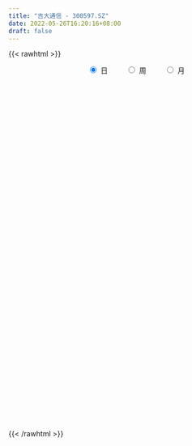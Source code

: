 ```yaml
---
title: "吉大通信 - 300597.SZ"
date: 2022-05-26T16:20:16+08:00
draft: false
---
```

{{< rawhtml >}}
    <div style="text-align: center">
        <label style="padding: 1rem;"><input style="margin-right: .5rem" type="radio" name="period" value="D" checked onclick="period_change(this)">日</label>
        <label style="padding: 1rem;"><input style="margin-right: .5rem" type="radio" name="period" value="W" onclick="period_change(this)">周</label>
        <label style="padding: 1rem;"><input style="margin-right: .5rem" type="radio" name="period" value="M" onclick="period_change(this)">月</label>
    </div>
    <div id="chart" style="height: 700px;"></div> 
    <script type="text/javascript">
        const D_v = [34257.6,30841.6,20028.83,15861.0,25565.43,39159.35,27321.6,24273.86,34371.0,57077.86,31459.0,42220.0,32916.0,61975.59,44017.0,45472.4,73276.46,110922.0,102425.2,82644.85,56876.85,92339.28,62906.2,87446.63,121376.85,81699.4,69462.86,65342.6,50015.03,36867.03,39075.53,39124.78,34619.0,21263.0,44652.2,34271.02,30708.0,27635.14,30700.0,176122.0,97125.0,83597.0,119283.34,82319.59,98764.0,56170.35,50803.0,63004.94,48598.35,48633.0,70332.35,158731.22,204175.29,135254.97,195439.96,135231.32,95532.1,120745.1,75702.0,61114.0,92713.1,72976.0,80806.1,107205.0,58805.0,90019.1,34371.0,114953.1,74973.1,56031.0,52451.0,44485.0,45266.0,41096.93,50765.0,53728.1,35956.43,39099.0,35465.0,29069.14,26265.0,44956.2,33257.0,30989.0,26089.0,25274.78,17064.01,19877.01,28879.0,15247.14,17205.0,22278.0,24953.0,15300.0,17872.91,11902.91,20214.0,18346.0,14787.91,338476.35,244852.42,133372.0,75905.0,72666.2,70484.2,45739.0,39985.31,34213.0,50051.0,55538.0,30669.0,25498.92,24036.0,29314.0,19828.0,26382.43,29011.43,24584.02,41542.43,31555.0,39786.43,46761.32,51161.92,58937.24,43063.0,43419.31,39719.0,28168.0,31812.0,40957.0,33329.77,42454.0,28244.37,57667.0,55103.0,52157.0,34143.0,42291.0,40405.0,29068.0,30660.46,27078.0,26947.0,37888.0,35301.46,58556.46,46018.0,32588.0,33464.0,44208.0,31077.0,38361.0,42054.0,69932.0,39375.0,44032.0,36306.0,57902.0,50396.0,42578.0,42526.0,32373.0,44752.0,47761.0,60724.0,46309.0,73057.99,62936.98,127504.0,105925.0,87249.0,60931.0,62474.0,33932.0,53019.0,55052.9,29668.0,31985.0,160854.59,78264.27,59085.0,40726.0,40856.0,48095.0,67698.0,72457.0,132331.68,104450.79,76364.0,100333.0,79704.0,60906.0,140102.0,99626.0,89982.0,59359.0,41368.0,45375.0,66559.77,58311.0,51754.0,47617.9,63984.0,63086.0,66012.77,41438.0,42820.86,38625.0,434729.22,647537.2,400509.22,368109.86,438654.22,285393.0,254868.98,323381.0,211021.0,188047.86,163093.0,91422.0,78033.0,127589.0,96567.32,131249.0,66847.0,47502.32,57251.0,77549.86,63077.0,74473.0,71392.0,75472.0,69367.0,67128.0,52202.0,72902.0,43409.36,45176.0,68795.0,43862.0,32583.0,29590.0,33085.0,51457.0,38485.95,41105.0,39440.0,47651.0,36972.0,98011.0]
const D_histogram = [0.0,0.0089217094,0.0095647842,0.00496346,0.010049332,0.0247337329,0.0306001747,0.0318323896,0.0376681698,0.0408985696,0.0403252602,0.0468595083,0.0363841406,0.0392751661,0.0362885605,0.0443443591,0.0607124845,0.0838341381,0.1021530296,0.0799562581,0.0669974631,0.0668584933,0.0580170501,0.0612830848,0.0826759675,0.087317103,0.064423666,0.0221344864,-0.0224870296,-0.0457583703,-0.0766598023,-0.0754492854,-0.0916555357,-0.0909163996,-0.0647096908,-0.0531228386,-0.0518239303,-0.0543705729,-0.0616228182,-0.0164206277,0.0114635915,0.0161563743,0.034110159,0.0140462306,0.0088257277,-0.0123647173,-0.0194514339,-0.0121769624,-0.023696358,-0.0520811006,-0.0626266186,-0.028110119,0.0233323875,0.041790602,0.0889279962,0.0824441628,0.0731360477,0.0713134555,0.0524176437,0.0390079873,0.0398618222,0.0227167058,0.0149206706,-0.0051479904,-0.0235488335,-0.0711567007,-0.0942079731,-0.0819374202,-0.0735113877,-0.0556438293,-0.0581953943,-0.0605153411,-0.076470458,-0.0693286715,-0.0606900964,-0.0833367185,-0.0846482299,-0.0882800411,-0.0865928114,-0.0744428517,-0.0625840725,-0.0386232819,-0.0305814013,-0.0328690526,-0.0395216867,-0.0427277978,-0.0377646504,-0.0393424526,-0.0467621447,-0.0503279444,-0.0371366803,-0.0427672277,-0.0617168142,-0.0661824769,-0.0847974916,-0.0772885839,-0.0478795909,-0.0195782989,-0.0029829196,0.0877370483,0.1012603564,0.0909856522,0.0878240629,0.0724938106,0.0463458254,0.017873467,-0.0035839897,-0.0163207547,-0.0177812653,-0.0394985443,-0.0567294763,-0.0541614652,-0.043662271,-0.0420445443,-0.0293899326,-0.0116903586,0.0050792207,0.0190988784,0.036998241,0.0505630972,0.0618611863,0.0754724874,0.0953917109,0.0969431732,0.1071014478,0.0982651505,0.0911643801,0.0782959133,0.0674139135,0.0626610315,0.0580270388,0.0420910503,0.0223633532,0.0235784567,0.0384408409,0.0297196957,0.0257515899,0.0044902664,-0.0201240252,-0.035931054,-0.0421164533,-0.0495090804,-0.0488617034,-0.0360776354,-0.0226562246,0.0007235519,0.0112488378,0.0112252567,0.0198817411,0.0251833242,0.0178359785,-0.0060294356,-0.003883533,0.0125475886,0.0178971645,0.027466997,0.0289069089,0.0429787228,0.0392434544,0.0295588299,0.0044602217,-0.0053814925,-0.0089613566,-0.003302914,0.0053041168,-0.0012966111,0.0173812474,0.0196138392,0.0477531847,0.0299196508,0.024981182,0.0040763233,-0.046171035,-0.0750561761,-0.1246045099,-0.1178523578,-0.10844451,-0.0784728325,-0.0057337989,0.0261932892,0.0320832233,0.0321206922,0.0194803028,0.0231244435,0.0271590255,0.0439284609,0.0715297121,0.0953757289,0.0975316634,0.0780992428,0.0791615204,0.0577336511,0.0634062193,0.0492468674,0.0156291455,-0.0246289713,-0.0515663884,-0.0801121941,-0.1086252732,-0.1162302591,-0.1132577621,-0.1195076056,-0.1379577674,-0.1091663931,-0.0788288371,-0.0534000787,-0.0348120742,-0.0290649114,0.0953959805,0.1471236053,0.1355383926,0.134984271,0.171059917,0.1544230532,0.1301560689,0.1244183186,0.1028699457,0.0378453821,-0.0306851251,-0.0900925504,-0.1136588111,-0.1687874581,-0.2040480935,-0.2456021855,-0.2551775977,-0.2506457757,-0.240128989,-0.2418193631,-0.233928589,-0.2677762617,-0.2781750456,-0.2407885499,-0.2157055276,-0.1621430959,-0.1148666022,-0.0660884007,-0.0238807759,0.0171557873,0.0405899833,0.0689011537,0.086502603,0.0994624358,0.1035015093,0.1123505909,0.1171127726,0.1194349763,0.1268538418,0.1029657996,0.0968488333,0.1064375929]
const D_fast = [0.0,0.0111521368,0.0141864076,0.0108259485,0.0184241534,0.0392919875,0.052808473,0.0619987853,0.077251608,0.0907066501,0.1002146558,0.118463781,0.1170844485,0.1297942655,0.1358798,0.1550216883,0.1865679349,0.230648123,0.2745052719,0.272297565,0.2760881357,0.2926637893,0.2983266086,0.3169134145,0.3589752891,0.3854457003,0.3786581798,0.3419026217,0.2916593484,0.2569484152,0.2068820325,0.1892302281,0.1501100939,0.1281201301,0.1381494162,0.1364555587,0.1247984845,0.1086591986,0.0860012487,0.1270982823,0.1578483994,0.1665802758,0.1930616003,0.1765092294,0.1734951585,0.1492135342,0.1372639592,0.14149419,0.1240507049,0.0826456872,0.0564435145,0.0839324844,0.1412080878,0.1701139527,0.239483346,0.2536105533,0.2625864502,0.2785922218,0.2728008209,0.2691431614,0.2799624519,0.2684965119,0.2644306443,0.2430749857,0.2187869343,0.1533898919,0.1067866263,0.0985728241,0.0886210096,0.0925776107,0.0754771972,0.0580284151,0.0229556837,0.0127653023,0.0062313533,-0.0372494484,-0.0597230172,-0.0854248388,-0.1053858119,-0.1118465651,-0.115633804,-0.1013288339,-0.1009323037,-0.1114372181,-0.1279702739,-0.1418583345,-0.1463363496,-0.1577497649,-0.1768599933,-0.1930077791,-0.189100685,-0.2054230394,-0.2398018294,-0.2608131113,-0.300627499,-0.3124407372,-0.2950016419,-0.2715949246,-0.2557452752,-0.1430910453,-0.1042526481,-0.0917809393,-0.0729865128,-0.0701933124,-0.0847548413,-0.108758833,-0.1311122871,-0.1479292407,-0.1538350677,-0.1854269827,-0.2168402838,-0.227812639,-0.2282290126,-0.2371224219,-0.2318152934,-0.217038309,-0.1989989245,-0.1802045473,-0.1530556244,-0.1268499939,-0.1000866082,-0.0676071852,-0.023840034,0.0019472216,0.0388808581,0.0546108484,0.070301173,0.0770066846,0.0829781631,0.093890539,0.103763306,0.0983500801,0.0842132213,0.091322939,0.1157955334,0.1145043121,0.1169741038,0.0968353469,0.067190049,0.0424002567,0.0256857441,0.0059158468,-0.005652202,-0.0018875428,0.0058698118,0.0294304763,0.0427679716,0.0455507047,0.0591776244,0.0707750386,0.0678866875,0.0425139145,0.0436889338,0.0632569526,0.0730808197,0.0895174013,0.0981840405,0.1230005351,0.1290761302,0.1267812132,0.1027976605,0.0916105731,0.0857903699,0.090623084,0.100556144,0.0936312634,0.1166544337,0.1237904853,0.163868127,0.1535145058,0.1548213324,0.1349355547,0.0731454375,0.0254962525,-0.0552032088,-0.0779141462,-0.0956174259,-0.0852639565,-0.0139583726,0.0245170378,0.0384277776,0.0464954197,0.038725106,0.0481503576,0.0589746959,0.0867262465,0.1322099258,0.1798998748,0.2064387251,0.2065311153,0.2273837729,0.2203893164,0.2419134395,0.2400658044,0.2103553688,0.1639400092,0.1241109951,0.0755371408,0.0198677434,-0.0167948072,-0.0421367508,-0.0782634957,-0.1312030994,-0.1297033233,-0.1190729765,-0.1069942379,-0.0971092519,-0.098628317,0.0496815701,0.1381900962,0.1604894816,0.1936814277,0.272522053,0.2944909525,0.3027629854,0.3281298148,0.3322989283,0.2767357103,0.2005339217,0.1186033589,0.0666223954,-0.0307031162,-0.1169757749,-0.2199304133,-0.2933002249,-0.3514298468,-0.4009453074,-0.4630905222,-0.5136818954,-0.6144736335,-0.6944161789,-0.7172268206,-0.7460701802,-0.7330435225,-0.7144836794,-0.682227578,-0.6459901472,-0.6006646371,-0.5670829453,-0.5215464865,-0.4823193865,-0.4444939448,-0.4145794939,-0.3776427646,-0.3436023897,-0.3114214419,-0.272289116,-0.2704357083,-0.2523404663,-0.2161423084]
const D_slow = [0.0,0.0022304274,0.0046216234,0.0058624884,0.0083748214,0.0145582546,0.0222082983,0.0301663957,0.0395834382,0.0498080805,0.0598893956,0.0716042727,0.0807003078,0.0905190994,0.0995912395,0.1106773293,0.1258554504,0.1468139849,0.1723522423,0.1923413069,0.2090906726,0.225805296,0.2403095585,0.2556303297,0.2762993216,0.2981285973,0.3142345138,0.3197681354,0.314146378,0.3027067854,0.2835418349,0.2646795135,0.2417656296,0.2190365297,0.202859107,0.1895783973,0.1766224148,0.1630297715,0.147624067,0.14351891,0.1463848079,0.1504239015,0.1589514412,0.1624629989,0.1646694308,0.1615782515,0.156715393,0.1536711524,0.1477470629,0.1347267878,0.1190701331,0.1120426034,0.1178757003,0.1283233508,0.1505553498,0.1711663905,0.1894504024,0.2072787663,0.2203831772,0.2301351741,0.2401006296,0.2457798061,0.2495099737,0.2482229761,0.2423357678,0.2245465926,0.2009945993,0.1805102443,0.1621323973,0.14822144,0.1336725915,0.1185437562,0.0994261417,0.0820939738,0.0669214497,0.0460872701,0.0249252126,0.0028552023,-0.0187930005,-0.0374037134,-0.0530497316,-0.062705552,-0.0703509024,-0.0785681655,-0.0884485872,-0.0991305367,-0.1085716993,-0.1184073124,-0.1300978486,-0.1426798347,-0.1519640047,-0.1626558117,-0.1780850152,-0.1946306344,-0.2158300073,-0.2351521533,-0.247122051,-0.2520166258,-0.2527623556,-0.2308280936,-0.2055130045,-0.1827665914,-0.1608105757,-0.142687123,-0.1311006667,-0.1266323,-0.1275282974,-0.131608486,-0.1360538024,-0.1459284385,-0.1601108075,-0.1736511738,-0.1845667416,-0.1950778776,-0.2024253608,-0.2053479504,-0.2040781453,-0.1993034257,-0.1900538654,-0.1774130911,-0.1619477945,-0.1430796727,-0.1192317449,-0.0949959516,-0.0682205897,-0.0436543021,-0.0208632071,-0.0012892287,0.0155642496,0.0312295075,0.0457362672,0.0562590298,0.0618498681,0.0677444823,0.0773546925,0.0847846164,0.0912225139,0.0923450805,0.0873140742,0.0783313107,0.0678021974,0.0554249273,0.0432095014,0.0341900926,0.0285260364,0.0287069244,0.0315191338,0.034325448,0.0392958833,0.0455917143,0.050050709,0.0485433501,0.0475724668,0.050709364,0.0551836551,0.0620504044,0.0692771316,0.0800218123,0.0898326759,0.0972223834,0.0983374388,0.0969920657,0.0947517265,0.093925998,0.0952520272,0.0949278744,0.0992731863,0.1041766461,0.1161149423,0.123594855,0.1298401505,0.1308592313,0.1193164726,0.1005524285,0.0694013011,0.0399382116,0.0128270841,-0.006791124,-0.0082245737,-0.0016762514,0.0063445544,0.0143747274,0.0192448032,0.025025914,0.0318156704,0.0427977856,0.0606802137,0.0845241459,0.1089070617,0.1284318724,0.1482222525,0.1626556653,0.1785072201,0.190818937,0.1947262234,0.1885689805,0.1756773834,0.1556493349,0.1284930166,0.0994354518,0.0711210113,0.0412441099,0.006754668,-0.0205369302,-0.0402441395,-0.0535941592,-0.0622971777,-0.0695634056,-0.0457144105,-0.0089335091,0.024951089,0.0586971568,0.101462136,0.1400678993,0.1726069165,0.2037114962,0.2294289826,0.2388903281,0.2312190469,0.2086959093,0.1802812065,0.1380843419,0.0870723186,0.0256717722,-0.0381226272,-0.1007840711,-0.1608163184,-0.2212711592,-0.2797533064,-0.3466973718,-0.4162411332,-0.4764382707,-0.5303646526,-0.5709004266,-0.5996170771,-0.6161391773,-0.6221093713,-0.6178204245,-0.6076729286,-0.5904476402,-0.5688219895,-0.5439563805,-0.5180810032,-0.4899933555,-0.4607151623,-0.4308564183,-0.3991429578,-0.3734015079,-0.3491892996,-0.3225799014]
const D_data = [['2021-05-17', 8.2835, 8.1338, 8.054, 8.3334],['2021-05-18', 8.1039, 8.2736, 8.0739, 8.3135],['2021-05-19', 8.2436, 8.2037, 8.1638, 8.2935],['2021-05-20', 8.2237, 8.1338, 8.1139, 8.2336],['2021-05-21', 8.1338, 8.2636, 8.1338, 8.3634],['2021-05-24', 8.2536, 8.4532, 8.2536, 8.5031],['2021-05-25', 8.4532, 8.4233, 8.3334, 8.4632],['2021-05-26', 8.4632, 8.4133, 8.4033, 8.563],['2021-05-27', 8.4532, 8.5231, 8.4133, 8.6129],['2021-05-28', 8.4632, 8.553, 8.3933, 8.8225],['2021-05-31', 8.4831, 8.553, 8.4532, 8.5829],['2021-06-01', 8.5829, 8.7027, 8.5031, 8.7526],['2021-06-02', 8.6827, 8.5231, 8.4732, 8.7127],['2021-06-03', 8.4931, 8.7127, 8.4931, 8.8923],['2021-06-04', 8.6628, 8.6827, 8.6328, 8.8823],['2021-06-07', 8.6728, 8.8823, 8.6328, 8.9223],['2021-06-08', 8.8823, 9.1119, 8.7426, 9.1618],['2021-06-09', 9.0819, 9.3813, 8.9622, 9.5211],['2021-06-10', 9.2815, 9.5311, 9.2117, 9.551],['2021-06-11', 9.5909, 9.1119, 9.1019, 9.6009],['2021-06-15', 9.08, 9.22, 9.08, 9.46],['2021-06-16', 9.22, 9.43, 9.12, 9.84],['2021-06-17', 9.33, 9.38, 9.16, 9.49],['2021-06-18', 9.39, 9.6, 9.28, 9.75],['2021-06-21', 9.58, 9.99, 9.46, 10.07],['2021-06-22', 10.0, 9.96, 9.76, 10.03],['2021-06-23', 9.89, 9.67, 9.64, 9.95],['2021-06-24', 9.74, 9.33, 9.29, 9.76],['2021-06-25', 9.33, 9.11, 9.03, 9.38],['2021-06-28', 9.09, 9.21, 9.09, 9.29],['2021-06-29', 9.16, 8.96, 8.93, 9.25],['2021-06-30', 8.95, 9.26, 8.95, 9.32],['2021-07-01', 9.26, 8.97, 8.92, 9.29],['2021-07-02', 8.97, 9.1, 8.95, 9.15],['2021-07-05', 9.16, 9.46, 9.12, 9.47],['2021-07-06', 9.44, 9.36, 9.23, 9.46],['2021-07-07', 9.3, 9.25, 9.18, 9.39],['2021-07-08', 9.25, 9.18, 9.12, 9.29],['2021-07-09', 9.15, 9.07, 9.03, 9.26],['2021-07-12', 9.2, 9.82, 9.15, 10.3],['2021-07-13', 9.87, 9.82, 9.64, 9.97],['2021-07-14', 9.86, 9.65, 9.6, 10.18],['2021-07-15', 10.1, 9.92, 9.65, 10.4],['2021-07-16', 9.7, 9.48, 9.4, 9.71],['2021-07-19', 9.41, 9.63, 9.04, 9.82],['2021-07-20', 9.54, 9.38, 9.24, 9.58],['2021-07-21', 9.31, 9.49, 9.31, 9.61],['2021-07-22', 9.48, 9.68, 9.41, 9.71],['2021-07-23', 9.68, 9.44, 9.41, 9.72],['2021-07-26', 9.37, 9.11, 8.98, 9.37],['2021-07-27', 9.11, 9.2, 9.06, 9.59],['2021-07-28', 9.14, 9.81, 8.76, 9.95],['2021-07-29', 9.92, 10.27, 9.71, 10.35],['2021-07-30', 10.0, 10.09, 9.94, 10.24],['2021-08-02', 9.93, 10.7, 9.93, 11.0],['2021-08-03', 10.6, 10.23, 10.21, 10.67],['2021-08-04', 10.13, 10.24, 10.08, 10.36],['2021-08-05', 10.19, 10.39, 9.95, 10.6],['2021-08-06', 10.26, 10.2, 10.01, 10.35],['2021-08-09', 10.14, 10.25, 10.08, 10.4],['2021-08-10', 10.14, 10.46, 10.03, 10.46],['2021-08-11', 10.42, 10.25, 10.18, 10.42],['2021-08-12', 10.18, 10.35, 10.1, 10.54],['2021-08-13', 10.41, 10.16, 10.14, 10.82],['2021-08-16', 10.12, 10.1, 10.01, 10.31],['2021-08-17', 10.05, 9.55, 9.46, 10.14],['2021-08-18', 9.52, 9.63, 9.45, 9.63],['2021-08-19', 9.6, 10.0, 9.6, 10.32],['2021-08-20', 10.0, 9.97, 9.75, 10.14],['2021-08-23', 10.03, 10.13, 9.9, 10.15],['2021-08-24', 10.15, 9.89, 9.88, 10.2],['2021-08-25', 9.95, 9.85, 9.78, 10.06],['2021-08-26', 9.78, 9.59, 9.54, 9.84],['2021-08-27', 9.66, 9.81, 9.62, 9.82],['2021-08-30', 9.71, 9.83, 9.71, 10.05],['2021-08-31', 9.82, 9.35, 9.21, 9.86],['2021-09-01', 9.38, 9.49, 9.25, 9.51],['2021-09-02', 9.44, 9.38, 9.19, 9.45],['2021-09-03', 9.36, 9.37, 9.31, 9.57],['2021-09-06', 9.38, 9.47, 9.25, 9.47],['2021-09-07', 9.45, 9.47, 9.42, 9.54],['2021-09-08', 9.49, 9.67, 9.42, 9.7],['2021-09-09', 9.68, 9.52, 9.48, 9.68],['2021-09-10', 9.5, 9.37, 9.31, 9.6],['2021-09-13', 9.38, 9.25, 9.17, 9.4],['2021-09-14', 9.29, 9.22, 9.2, 9.44],['2021-09-15', 9.19, 9.28, 9.14, 9.31],['2021-09-16', 9.28, 9.16, 9.14, 9.34],['2021-09-17', 9.16, 9.01, 8.87, 9.23],['2021-09-22', 8.97, 8.97, 8.89, 9.0],['2021-09-23', 9.0, 9.15, 9.0, 9.21],['2021-09-24', 9.19, 8.88, 8.87, 9.19],['2021-09-27', 8.97, 8.58, 8.56, 9.04],['2021-09-28', 8.58, 8.62, 8.52, 8.69],['2021-09-29', 8.59, 8.29, 8.27, 8.61],['2021-09-30', 8.32, 8.49, 8.32, 8.53],['2021-10-08', 8.59, 8.78, 8.52, 8.83],['2021-10-11', 8.8, 8.86, 8.71, 8.96],['2021-10-12', 8.82, 8.79, 8.65, 8.92],['2021-10-13', 8.83, 10.01, 8.75, 10.55],['2021-10-14', 9.41, 9.37, 9.08, 9.55],['2021-10-15', 9.39, 9.13, 9.13, 9.56],['2021-10-18', 9.1, 9.23, 9.1, 9.35],['2021-10-19', 9.13, 9.07, 9.02, 9.25],['2021-10-20', 9.07, 8.85, 8.82, 9.2],['2021-10-21', 8.8, 8.68, 8.66, 8.9],['2021-10-22', 8.79, 8.62, 8.6, 8.85],['2021-10-25', 8.56, 8.61, 8.48, 8.76],['2021-10-26', 8.59, 8.68, 8.56, 8.83],['2021-10-27', 8.67, 8.32, 8.24, 8.72],['2021-10-28', 8.25, 8.21, 8.14, 8.38],['2021-10-29', 8.21, 8.35, 8.21, 8.42],['2021-11-01', 8.34, 8.42, 8.28, 8.45],['2021-11-02', 8.4, 8.28, 8.2, 8.54],['2021-11-03', 8.29, 8.4, 8.25, 8.45],['2021-11-04', 8.44, 8.5, 8.36, 8.53],['2021-11-05', 8.51, 8.55, 8.48, 8.63],['2021-11-08', 8.54, 8.58, 8.43, 8.63],['2021-11-09', 8.55, 8.71, 8.53, 8.72],['2021-11-10', 8.61, 8.75, 8.61, 8.78],['2021-11-11', 8.73, 8.81, 8.68, 8.89],['2021-11-12', 8.77, 8.94, 8.77, 8.99],['2021-11-15', 8.94, 9.16, 8.9, 9.18],['2021-11-16', 9.2, 9.05, 9.03, 9.27],['2021-11-17', 9.11, 9.26, 9.03, 9.29],['2021-11-18', 9.21, 9.1, 9.09, 9.31],['2021-11-19', 9.14, 9.15, 9.01, 9.24],['2021-11-22', 9.14, 9.09, 9.01, 9.17],['2021-11-23', 9.06, 9.11, 9.05, 9.2],['2021-11-24', 9.13, 9.2, 9.03, 9.25],['2021-11-25', 9.16, 9.23, 9.1, 9.29],['2021-11-26', 9.29, 9.08, 8.94, 9.29],['2021-11-29', 9.01, 8.97, 8.95, 9.08],['2021-11-30', 8.97, 9.21, 8.97, 9.35],['2021-12-01', 9.17, 9.46, 9.17, 9.46],['2021-12-02', 9.62, 9.22, 9.2, 9.63],['2021-12-03', 9.3, 9.28, 9.25, 9.47],['2021-12-06', 9.21, 9.02, 8.96, 9.25],['2021-12-07', 9.06, 8.86, 8.78, 9.07],['2021-12-08', 8.89, 8.85, 8.77, 8.93],['2021-12-09', 8.85, 8.89, 8.82, 8.97],['2021-12-10', 8.89, 8.81, 8.76, 8.89],['2021-12-13', 8.81, 8.86, 8.77, 8.9],['2021-12-14', 8.85, 9.02, 8.81, 9.04],['2021-12-15', 9.03, 9.08, 8.95, 9.14],['2021-12-16', 9.16, 9.3, 9.09, 9.34],['2021-12-17', 9.34, 9.24, 9.14, 9.34],['2021-12-20', 9.29, 9.15, 9.11, 9.31],['2021-12-21', 9.17, 9.3, 9.15, 9.3],['2021-12-22', 9.3, 9.32, 9.26, 9.44],['2021-12-23', 9.34, 9.18, 9.16, 9.36],['2021-12-24', 9.22, 8.9, 8.9, 9.3],['2021-12-27', 8.93, 9.17, 8.81, 9.23],['2021-12-28', 9.16, 9.41, 9.12, 9.48],['2021-12-29', 9.35, 9.35, 9.27, 9.44],['2021-12-30', 9.35, 9.47, 9.31, 9.53],['2021-12-31', 9.46, 9.43, 9.36, 9.52],['2022-01-04', 9.46, 9.67, 9.39, 9.72],['2022-01-05', 9.65, 9.52, 9.38, 9.7],['2022-01-06', 9.48, 9.45, 9.42, 9.56],['2022-01-07', 9.52, 9.19, 9.16, 9.52],['2022-01-10', 9.28, 9.3, 9.03, 9.36],['2022-01-11', 9.27, 9.35, 9.27, 9.6],['2022-01-12', 9.38, 9.48, 9.37, 9.65],['2022-01-13', 9.62, 9.57, 9.48, 9.86],['2022-01-14', 9.53, 9.4, 9.33, 9.66],['2022-01-17', 9.48, 9.77, 9.45, 9.79],['2022-01-18', 9.8, 9.65, 9.56, 9.94],['2022-01-19', 9.6, 10.1, 9.6, 10.11],['2022-01-20', 10.08, 9.6, 9.56, 10.08],['2022-01-21', 9.65, 9.74, 9.59, 10.02],['2022-01-24', 9.66, 9.5, 9.47, 9.79],['2022-01-25', 9.42, 8.94, 8.92, 9.55],['2022-01-26', 8.95, 8.96, 8.8, 9.09],['2022-01-27', 8.95, 8.42, 8.4, 8.96],['2022-01-28', 8.5, 8.92, 8.42, 9.03],['2022-02-07', 9.01, 8.91, 8.78, 9.14],['2022-02-08', 9.0, 9.2, 8.9, 9.23],['2022-02-09', 9.16, 9.98, 9.12, 10.28],['2022-02-10', 9.85, 9.76, 9.65, 9.94],['2022-02-11', 9.8, 9.56, 9.45, 9.8],['2022-02-14', 9.5, 9.53, 9.43, 9.65],['2022-02-15', 9.5, 9.36, 9.31, 9.57],['2022-02-16', 9.55, 9.56, 9.44, 9.73],['2022-02-17', 9.54, 9.61, 9.38, 9.86],['2022-02-18', 9.55, 9.86, 9.54, 9.92],['2022-02-21', 9.84, 10.17, 9.72, 10.38],['2022-02-22', 10.11, 10.34, 10.0, 10.5],['2022-02-23', 10.29, 10.23, 10.14, 10.35],['2022-02-24', 10.21, 10.0, 9.8, 10.35],['2022-02-25', 10.05, 10.29, 10.05, 10.48],['2022-02-28', 10.23, 10.03, 9.9, 10.3],['2022-03-01', 10.13, 10.4, 10.0, 10.53],['2022-03-02', 10.25, 10.2, 10.03, 10.34],['2022-03-03', 10.29, 9.88, 9.78, 10.29],['2022-03-04', 9.89, 9.62, 9.56, 10.02],['2022-03-07', 9.61, 9.6, 9.53, 9.7],['2022-03-08', 9.57, 9.4, 9.35, 9.68],['2022-03-09', 9.41, 9.19, 8.76, 9.56],['2022-03-10', 9.38, 9.28, 9.26, 9.57],['2022-03-11', 9.14, 9.32, 8.95, 9.35],['2022-03-14', 9.22, 9.11, 9.1, 9.41],['2022-03-15', 9.0, 8.79, 8.76, 9.3],['2022-03-16', 8.85, 9.31, 8.76, 9.31],['2022-03-17', 9.41, 9.41, 9.17, 9.52],['2022-03-18', 9.3, 9.44, 9.27, 9.45],['2022-03-21', 9.43, 9.43, 9.26, 9.45],['2022-03-22', 9.41, 9.3, 9.22, 9.43],['2022-03-23', 9.32, 11.16, 9.3, 11.16],['2022-03-24', 11.71, 10.82, 10.75, 12.13],['2022-03-25', 10.86, 10.25, 10.25, 11.28],['2022-03-28', 10.11, 10.47, 9.8, 10.75],['2022-03-29', 10.19, 11.16, 10.15, 11.21],['2022-03-30', 10.86, 10.7, 10.3, 10.86],['2022-03-31', 10.59, 10.63, 10.16, 10.68],['2022-04-01', 10.51, 10.91, 10.43, 11.11],['2022-04-06', 10.63, 10.76, 10.39, 10.82],['2022-04-07', 10.59, 10.07, 10.05, 10.59],['2022-04-08', 9.97, 9.7, 9.62, 10.14],['2022-04-11', 9.61, 9.45, 9.35, 9.79],['2022-04-12', 9.38, 9.62, 9.3, 9.64],['2022-04-13', 9.56, 8.92, 8.92, 9.62],['2022-04-14', 9.02, 8.79, 8.76, 9.12],['2022-04-15', 8.68, 8.33, 8.25, 8.69],['2022-04-18', 8.25, 8.39, 8.01, 8.4],['2022-04-19', 8.35, 8.34, 8.24, 8.46],['2022-04-20', 8.38, 8.24, 8.16, 8.48],['2022-04-21', 8.24, 7.89, 7.87, 8.28],['2022-04-22', 7.86, 7.8, 7.66, 7.9],['2022-04-25', 7.75, 6.96, 6.95, 7.76],['2022-04-26', 6.96, 6.86, 6.85, 7.23],['2022-04-27', 6.95, 7.26, 6.81, 7.36],['2022-04-28', 7.19, 7.02, 6.93, 7.35],['2022-04-29', 7.11, 7.36, 7.11, 7.42],['2022-05-05', 7.33, 7.36, 7.28, 7.48],['2022-05-06', 7.2, 7.48, 7.05, 7.55],['2022-05-09', 7.42, 7.52, 7.39, 7.64],['2022-05-10', 7.43, 7.64, 7.41, 7.69],['2022-05-11', 7.58, 7.53, 7.5, 7.82],['2022-05-12', 7.47, 7.69, 7.43, 7.75],['2022-05-13', 7.68, 7.66, 7.56, 7.72],['2022-05-16', 7.66, 7.68, 7.6, 7.75],['2022-05-17', 7.71, 7.62, 7.48, 7.74],['2022-05-18', 7.63, 7.73, 7.63, 7.85],['2022-05-19', 7.6, 7.74, 7.55, 7.75],['2022-05-20', 7.77, 7.76, 7.69, 7.83],['2022-05-23', 7.76, 7.89, 7.76, 7.93],['2022-05-24', 7.89, 7.49, 7.49, 7.9],['2022-05-25', 7.52, 7.66, 7.52, 7.68],['2022-05-26', 7.72, 7.9, 7.53, 8.04]]
const W_v = [115508.85,82404.87,80657.09,79102.55,76209.7,56739.96,101355.18,135669.57,404907.75,197952.01,96008.83,315678.09,1146924.21,903297.0800000001,625476.9399999999,500344.89,629823.1599999999,856270.0700000001,472320.25,336572.63,488303.66,533402.78,545425.75,520687.86,397655.17,374217.39,249640.35,221871.03,146533.43,178413.56,71119.15,47315.79,241716.25,258026.54,354665.23,219797.75,266582.28,235356.69,472147.21,289011.78,766030.8400000001,596366.7,704518.3100000001,692364.0900000001,657870.9199999999,551351.0,310179.46,379949.9,185278.52,209752.36,270170.48,210758.12,216604.42,146336.43,98149.19,109255.67,141788.63,216081.8,255803.72,273760.15,142212.29,276445.65,143075.16,110406.86,87405.16,114588.26,221113.47,348461.24,286936.1,157104.63,803354.1800000001,856511.8200000001,481868.55,335047.36,426608.07,183284.54,447923.21,261523.81,240773.45,175307.31,312503.09,547253.62,616957.4099999999,858224.28,857300.6899999999,473331.08,311308.32,1279271.73,1017205.3200000001,857615.0599999999,518571.84,143690.51,394755.5599999999,421980.07,409230.48,291569.97,717010.5900000001,774021.41,755951.3100000001,601950.3400000001,394969.94,207054.51,145438.83,141340.58,163193.11,223296.61,166529.92,229698.15,284435.48,335302.76,369841.37,328781.97,438447.9,37935.68,107476.95,192157.93,105079.65,133746.09,96430.65,153795.68,105001.13,82431.19,106945.79,130073.55,260102.26,128929.53,110596.64,201375.34,160509.61,154001.72,162094.65,164167.34,233648.85,529850.92,705623.13,1236597.9199999999,608049.0900000001,806171.45,502117.01,264365.21,199850.67,208732.34,213387.65,117384.43,141431.6,132080.59,121092.29,175266.19,128989.74,194575.99,81642.4,170894.74,454419.35,352862.97,239996.43,160584.36,218095.6,202752.92,218798.7,430769.61,547382.17,652383.8200000001,504566.0,449977.83,100303.77,31548.54,439549.44,554351.03,870170.66,1807533.4099999999,1051211.6000000001,547046.98,533632.1000000001,432048.29,250146.0,209554.72,153612.43,216485.2,244449.32,240057.63,179102.06,121362.55,126974.86,66826.46,55417.0,194489.8,150599.84,129246.0,103930.43,83414.24,93768.43,113925.46,125536.32,161355.83,138178.02,25033.0,113395.68,126554.46,182203.67,212587.59,414740.91,299568.96,387896.74,170949.34,167966.36,558446.9299999999,317340.64,617126.83,622650.48,414814.2,373121.3,239329.93,215013.53,164536.34,117183.8,54730.14,70028.82,20214.0,749834.6800000001,304779.71,195969.92,128571.86,184229.2,236300.47,176720.77,227314.37,169502.46,204710.92,179698.0,231699.0,193402.0,231919.0,456672.97,265408.9,359856.86,269832.0,493183.47,449975.0,263367.77,282138.67,1564221.4999999998,1670407.0600000001,562161.86,524860.3200000001,312227.18,357832.0,125104.0,233825.36,193722.95,222074.0]
const W_histogram = [0.0,-0.0882470655,-0.2458366118,-0.31448436,-0.3319403655,-0.3625383477,-0.3140210061,-0.1550042087,-0.0189951192,0.0581095063,0.0820835484,0.2791794207,0.7861185269,0.7972718127,0.6834917698,0.6022796672,0.5874675243,0.4565345851,0.3359640483,0.1057621018,0.0829407706,0.026976235,0.0665463475,0.0718722875,0.0533962529,-0.0070334922,-0.1659948675,-0.3704019221,-0.6278546693,-0.7743401177,-0.8240882153,-0.7884358209,-0.6853838456,-0.4450672023,-0.3096459022,-0.324949305,-0.200597701,-0.0879355837,0.0135960449,-0.0334528575,0.2541497082,0.3011043993,0.392436007,0.3550733449,0.3909253692,0.2037258079,0.1693574218,0.0902339099,-0.0789100069,-0.1192425079,-0.1724278193,-0.1706142314,-0.1701936941,-0.190587214,-0.3176752696,-0.3361363094,-0.346955709,-0.2957934496,-0.2027230015,-0.2038865032,-0.202693513,-0.1418946194,-0.0986174503,-0.179383658,-0.2279495745,-0.2177402301,-0.118074653,-0.0186811435,0.0950362676,0.070089146,0.3101898833,0.3408949611,0.3242370346,0.3414746502,0.3091226004,0.240968423,0.2523661375,0.1938221009,0.068693242,-0.045460701,-0.0394343517,0.0429562341,0.0825247692,0.1767260907,0.3131479473,0.3533468898,0.3563346098,0.5431077694,0.4762515397,0.4482351041,0.2971952755,0.1302130827,-0.0167344043,-0.1427513597,-0.2125526171,-0.2233195759,-0.1693613114,-0.124853172,-0.0312319121,-0.0016278578,0.019820306,-0.0730690753,-0.144237887,-0.1767498846,-0.2013622816,-0.2478772712,-0.2453709294,-0.2028085394,-0.1858505099,-0.0938788811,-0.0020830443,0.046019655,0.0304204866,-0.0084667805,-0.006496505,-0.0514709489,-0.0839806968,-0.1029722767,-0.1148006089,-0.2178773849,-0.264184426,-0.2922247468,-0.2704442126,-0.234491081,-0.1738445401,-0.1367329015,-0.0772306825,-0.025074585,0.0032713722,-0.0095865839,-0.070453102,-0.0894168771,-0.0160801668,-0.0120139537,0.1486769986,0.2652873455,0.2973395343,0.3420448667,0.2116749783,0.1183921481,0.0332744551,0.0123268936,-0.0137318856,-0.0053612657,-0.0031770347,-0.0412068603,-0.0470565666,-0.023904945,-0.0093258982,0.0157040882,0.0147233957,0.0420405854,0.102127192,0.0844735604,0.0716869248,0.0732875931,0.0791941431,0.0981392632,0.1113018872,0.1485569814,0.2062601784,0.173295329,0.1892849717,0.1378773234,0.0765438485,0.0591591456,0.1121402578,0.1144672236,0.1617348671,0.2757225008,0.2370331184,0.1531805298,0.090288277,0.0442628637,-0.0404690966,-0.1360122163,-0.2323748572,-0.268895339,-0.3386241167,-0.3878024565,-0.3977086033,-0.4318941734,-0.4708694393,-0.4581466217,-0.3833444997,-0.2847796327,-0.1981301102,-0.1561609948,-0.1153803482,-0.0816738973,-0.0737337789,-0.0611701398,-0.0360296925,-0.0087093668,-0.0126418993,-0.0053531119,0.0347068983,0.0638358523,0.1048179295,0.1406503843,0.1901695786,0.2489969036,0.2475869877,0.2385636241,0.2234212306,0.2328078869,0.2278282474,0.2576200543,0.2725954878,0.2673053186,0.2394084892,0.2001735106,0.1375635804,0.0913510362,0.0346560274,-0.0110380666,-0.064009075,-0.0752223835,-0.0556744477,-0.0726269926,-0.0960868802,-0.0921823348,-0.0589955173,-0.0205475634,0.0013603496,0.0289805053,0.0159092025,0.0354181384,0.0251047197,0.0521040223,0.0518165108,0.0630410732,0.0890453832,0.0487187214,0.0619938311,0.0863302873,0.1244235561,0.0986593999,0.0576089171,0.0358013117,0.0711505493,0.1307367073,0.0827534859,-0.0405362171,-0.1508642859,-0.2411972338,-0.277974596,-0.2747938044,-0.2512138607,-0.2129589497]
const W_fast = [0.0,-0.1103088319,-0.3293575312,-0.4766263693,-0.5770674662,-0.6983000353,-0.7282879453,-0.6080222001,-0.4767618903,-0.3851298882,-0.340634959,-0.0737442315,0.6297245063,0.8401957453,0.8972886449,0.9666464591,1.0987011972,1.0819019043,1.0453223796,0.8415609585,0.83947482,0.7902543431,0.8464610425,0.8697550543,0.8646280829,0.8024399648,0.6019798727,0.3049723375,-0.109444077,-0.4495145548,-0.7052847063,-0.866741267,-0.9350352532,-0.8059854104,-0.7479755859,-0.844516315,-0.7703141362,-0.6796359148,-0.574705275,-0.6301173918,-0.278977399,-0.1567466081,0.0326940014,0.0840996755,0.2176830421,0.0814149328,0.0893859021,0.0328208677,-0.1560505508,-0.2261936787,-0.322485945,-0.363325915,-0.4054538012,-0.4734941246,-0.6800009976,-0.7824961147,-0.8800544416,-0.9028405445,-0.8604508469,-0.9125859744,-0.9620663624,-0.9367411237,-0.9181183171,-1.0437304394,-1.1492837495,-1.1935094626,-1.1233625488,-1.0286393252,-0.8911628471,-0.8985876823,-0.5809394741,-0.4650106561,-0.4006093239,-0.2980030457,-0.2530744455,-0.2609865172,-0.1864972683,-0.1965857796,-0.3045413281,-0.4300604463,-0.4338926849,-0.3407630406,-0.2805633132,-0.142180469,0.0725283744,0.2010640394,0.2931354118,0.6156855137,0.6678921689,0.7519345094,0.6751934997,0.5407645776,0.3896334895,0.2279286942,0.1049892825,0.0383924297,0.0500103663,0.0633052128,0.1491184946,0.1783155844,0.2047188248,0.0935621746,-0.0136661088,-0.0903655775,-0.165318545,-0.2738028523,-0.3326392429,-0.3407789878,-0.3702835858,-0.3017816772,-0.2105066016,-0.1508989884,-0.1588930352,-0.1998969974,-0.1995508482,-0.2573930293,-0.3108979514,-0.3556326004,-0.396161085,-0.5537072072,-0.6660603547,-0.7671568623,-0.8129873812,-0.8356570198,-0.818471614,-0.8155432007,-0.7753486524,-0.7294612012,-0.7002974009,-0.7155520029,-0.7940317965,-0.835349791,-0.7660331223,-0.7649703976,-0.5671101957,-0.3841780125,-0.27779094,-0.147574391,-0.2250255348,-0.288710328,-0.3655094072,-0.3833752453,-0.4128669959,-0.4058366924,-0.4044467201,-0.4527782608,-0.4703921087,-0.4532167234,-0.4409691511,-0.4120131427,-0.4093129863,-0.3714856502,-0.2858672456,-0.2824024871,-0.2772673915,-0.2573448249,-0.2316397392,-0.1881598032,-0.1471717075,-0.072777368,0.0364908737,0.0468498566,0.1101607422,0.0932224247,0.0510249119,0.0484299955,0.1294461721,0.1603899438,0.2480913041,0.431009563,0.4515784602,0.4060210041,0.3657008205,0.3307411231,0.2358918887,0.1063457149,-0.0481106402,-0.1518549568,-0.3062397637,-0.4523687177,-0.5617020153,-0.7038611287,-0.8605537545,-0.9623675923,-0.9834015953,-0.9560316364,-0.9189146414,-0.9159857748,-0.9040502151,-0.8907622386,-0.9012555649,-0.9039844608,-0.8878514366,-0.8627084526,-0.86980146,-0.8638509505,-0.8151142158,-0.7700262986,-0.7028397391,-0.6318446882,-0.5347830993,-0.4137065484,-0.3532197173,-0.3026021749,-0.2618892607,-0.1943006327,-0.1423232103,-0.0481263899,0.0349979155,0.096534076,0.1284893689,0.139297768,0.1110787329,0.0877039477,0.0396729457,-0.0087806649,-0.077753942,-0.1077728464,-0.1021435225,-0.1372528155,-0.1847344233,-0.2038754615,-0.1854375233,-0.1521264603,-0.1298784599,-0.0950131779,-0.10410718,-0.0757437096,-0.0797809483,-0.0397556402,-0.0270890239,-0.0001041933,0.0481614626,0.0200144811,0.0487880485,0.0947070766,0.1639062345,0.1628069281,0.1361586747,0.1233013972,0.1764382722,0.268708607,0.241413757,0.1079899998,-0.0400541405,-0.1906863969,-0.2969574081,-0.3624750675,-0.4016985891,-0.4166834155]
const W_slow = [0.0,-0.0220617664,-0.0835209193,-0.1621420093,-0.2451271007,-0.3357616876,-0.4142669392,-0.4530179913,-0.4577667711,-0.4432393946,-0.4227185075,-0.3529236523,-0.1563940206,0.0429239326,0.2137968751,0.3643667919,0.5112336729,0.6253673192,0.7093583313,0.7357988568,0.7565340494,0.7632781081,0.779914695,0.7978827669,0.8112318301,0.809473457,0.7679747402,0.6753742596,0.5184105923,0.3248255629,0.1188035091,-0.0783054462,-0.2496514076,-0.3609182081,-0.4383296837,-0.51956701,-0.5697164352,-0.5917003311,-0.5883013199,-0.5966645343,-0.5331271072,-0.4578510074,-0.3597420056,-0.2709736694,-0.1732423271,-0.1223108751,-0.0799715197,-0.0574130422,-0.0771405439,-0.1069511709,-0.1500581257,-0.1927116836,-0.2352601071,-0.2829069106,-0.362325728,-0.4463598053,-0.5330987326,-0.607047095,-0.6577278454,-0.7086994712,-0.7593728494,-0.7948465043,-0.8195008668,-0.8643467814,-0.921334175,-0.9757692325,-1.0052878958,-1.0099581817,-0.9861991147,-0.9686768282,-0.8911293574,-0.8059056172,-0.7248463585,-0.639477696,-0.5621970459,-0.5019549401,-0.4388634058,-0.3904078805,-0.37323457,-0.3845997453,-0.3944583332,-0.3837192747,-0.3630880824,-0.3189065597,-0.2406195729,-0.1522828504,-0.063199198,0.0725777444,0.1916406293,0.3036994053,0.3779982242,0.4105514949,0.4063678938,0.3706800539,0.3175418996,0.2617120056,0.2193716778,0.1881583848,0.1803504067,0.1799434423,0.1848985188,0.1666312499,0.1305717782,0.0863843071,0.0360437366,-0.0259255811,-0.0872683135,-0.1379704484,-0.1844330758,-0.2079027961,-0.2084235572,-0.1969186434,-0.1893135218,-0.1914302169,-0.1930543432,-0.2059220804,-0.2269172546,-0.2526603238,-0.281360476,-0.3358298222,-0.4018759287,-0.4749321154,-0.5425431686,-0.6011659388,-0.6446270739,-0.6788102992,-0.6981179699,-0.7043866161,-0.7035687731,-0.7059654191,-0.7235786945,-0.7459329138,-0.7499529555,-0.7529564439,-0.7157871943,-0.6494653579,-0.5751304743,-0.4896192577,-0.4367005131,-0.4071024761,-0.3987838623,-0.3957021389,-0.3991351103,-0.4004754267,-0.4012696854,-0.4115714005,-0.4233355421,-0.4293117784,-0.4316432529,-0.4277172309,-0.424036382,-0.4135262356,-0.3879944376,-0.3668760475,-0.3489543163,-0.330632418,-0.3108338823,-0.2862990664,-0.2584735946,-0.2213343493,-0.1697693047,-0.1264454724,-0.0791242295,-0.0446548987,-0.0255189366,-0.0107291502,0.0173059143,0.0459227202,0.086356437,0.1552870622,0.2145453418,0.2528404743,0.2754125435,0.2864782594,0.2763609853,0.2423579312,0.1842642169,0.1170403822,0.032384353,-0.0645662611,-0.163993412,-0.2719669553,-0.3896843151,-0.5042209706,-0.6000570955,-0.6712520037,-0.7207845312,-0.7598247799,-0.788669867,-0.8090883413,-0.827521786,-0.842814321,-0.8518217441,-0.8539990858,-0.8571595606,-0.8584978386,-0.849821114,-0.833862151,-0.8076576686,-0.7724950725,-0.7249526779,-0.662703452,-0.600806705,-0.541165799,-0.4853104913,-0.4271085196,-0.3701514578,-0.3057464442,-0.2375975722,-0.1707712426,-0.1109191203,-0.0608757426,-0.0264848475,-0.0036470885,0.0050169184,0.0022574017,-0.013744867,-0.0325504629,-0.0464690748,-0.064625823,-0.088647543,-0.1116931267,-0.1264420061,-0.1315788969,-0.1312388095,-0.1239936832,-0.1200163825,-0.111161848,-0.104885668,-0.0918596624,-0.0789055347,-0.0631452665,-0.0408839206,-0.0287042403,-0.0132057825,0.0083767893,0.0394826783,0.0641475283,0.0785497576,0.0875000855,0.1052877228,0.1379718997,0.1586602711,0.1485262169,0.1108101454,0.0505108369,-0.0189828121,-0.0876812632,-0.1504847283,-0.2037244658]
const W_data = [['2017-07-07', 16.9048, 17.4008, 16.7361, 17.6091],['2017-07-14', 17.2222, 16.018, 15.9584, 17.4901],['2017-07-21', 15.9882, 14.3397, 14.0021, 15.9882],['2017-07-28', 14.3397, 14.5979, 13.9226, 15.2235],['2017-08-04', 14.6277, 14.7171, 14.1312, 15.0944],['2017-08-11', 14.5582, 14.1014, 14.0716, 14.9356],['2017-08-18', 14.0915, 14.8164, 14.0219, 15.1838],['2017-08-25', 14.9256, 16.5145, 14.6972, 16.5145],['2017-09-01', 17.5572, 16.8919, 16.6039, 18.4708],['2017-09-08', 16.7429, 16.6833, 16.5046, 17.4182],['2017-09-15', 16.6138, 16.2861, 16.2067, 17.011],['2017-09-22', 16.2365, 19.1461, 16.1471, 19.1461],['2017-09-29', 20.0101, 25.3328, 19.2951, 26.316],['2017-10-20', 23.0885, 21.1521, 20.4669, 24.6178],['2017-10-27', 21.2017, 19.9207, 19.6625, 22.5225],['2017-11-03', 19.9008, 20.3576, 18.6992, 20.8045],['2017-11-10', 20.3676, 21.4699, 19.4639, 21.9465],['2017-11-17', 21.0528, 20.1193, 20.1193, 23.9326],['2017-11-24', 19.444, 19.9803, 18.1034, 21.7479],['2017-12-01', 19.9604, 17.9346, 16.8323, 19.9803],['2017-12-08', 17.7757, 20.0299, 15.8988, 20.0299],['2017-12-15', 19.7122, 19.5533, 18.7588, 20.4272],['2017-12-22', 19.4639, 20.8542, 18.5205, 21.2415],['2017-12-29', 20.5364, 20.7151, 19.4242, 21.6089],['2018-01-05', 20.7151, 20.5463, 20.3775, 22.0955],['2018-01-12', 20.3576, 19.9406, 19.2752, 21.1024],['2018-01-19', 19.3149, 18.1531, 17.9644, 19.5334],['2018-01-26', 17.9346, 16.4847, 16.3854, 18.0637],['2018-02-02', 16.7032, 14.2503, 13.6942, 16.8422],['2018-02-09', 13.9127, 14.0418, 12.8203, 15.2732],['2018-02-14', 14.2007, 14.1113, 14.0219, 14.7965],['2018-02-23', 14.3794, 14.4986, 14.0517, 14.6972],['2018-03-02', 14.7667, 15.1044, 14.4986, 16.1769],['2018-03-09', 15.0547, 17.2593, 15.0547, 17.2593],['2018-03-16', 17.875, 16.6039, 16.0974, 17.875],['2018-03-23', 16.5344, 14.7171, 14.7171, 17.3288],['2018-03-30', 14.1014, 16.4748, 13.5056, 16.8819],['2018-04-04', 16.5443, 16.7727, 16.3358, 17.8452],['2018-04-13', 16.1967, 17.1004, 16.1272, 18.7588],['2018-04-20', 16.8124, 15.2931, 15.0944, 17.5274],['2018-04-27', 15.4718, 20.1491, 15.4718, 22.8403],['2018-05-04', 19.2653, 18.1928, 17.9743, 19.6128],['2018-05-11', 18.0537, 19.3447, 18.0339, 20.1491],['2018-05-18', 19.6128, 18.1332, 17.9842, 21.2812],['2018-05-25', 18.4311, 19.3149, 18.1729, 20.8542],['2018-06-01', 19.7122, 16.3258, 15.8988, 20.3576],['2018-06-08', 16.5145, 17.7757, 16.4152, 18.1332],['2018-06-15', 17.4778, 17.0011, 16.6833, 19.6426],['2018-06-22', 15.9187, 15.1937, 14.727, 16.4549],['2018-06-29', 15.3924, 16.1471, 14.9951, 16.2762],['2018-07-06', 16.1372, 15.5966, 15.2586, 17.1004],['2018-07-13', 15.696, 15.9843, 15.03, 16.4614],['2018-07-20', 16.0638, 15.8054, 15.3282, 16.6503],['2018-07-27', 15.7457, 15.3083, 15.2785, 16.2726],['2018-08-03', 15.2984, 13.3202, 13.1513, 15.4376],['2018-08-10', 13.2904, 13.9664, 12.7735, 14.1055],['2018-08-17', 13.6185, 13.6383, 13.36, 14.3938],['2018-08-24', 13.6383, 14.1851, 13.519, 15.0101],['2018-08-31', 14.2447, 14.8113, 14.036, 15.537],['2018-09-07', 14.4932, 13.6185, 13.529, 14.7616],['2018-09-14', 13.6185, 13.3799, 13.0121, 13.857],['2018-09-21', 13.2705, 14.0459, 13.1214, 14.8908],['2018-09-28', 13.9167, 13.8968, 13.5886, 14.4236],['2018-10-12', 13.2208, 12.0081, 11.0439, 13.5787],['2018-10-19', 12.028, 11.7695, 11.1731, 12.4654],['2018-10-26', 11.9385, 12.0876, 11.4812, 12.525],['2018-11-02', 11.9286, 13.2308, 11.5111, 13.529],['2018-11-09', 12.9226, 13.5688, 12.7238, 14.1652],['2018-11-16', 13.3998, 14.2149, 13.3004, 14.7914],['2018-11-23', 14.1354, 12.6443, 12.525, 14.1552],['2018-11-30', 12.5349, 16.5708, 12.5349, 17.2964],['2018-12-07', 16.5608, 14.8213, 14.533, 17.9326],['2018-12-14', 14.9803, 14.4236, 14.2248, 15.8451],['2018-12-21', 14.4137, 15.0201, 14.0956, 15.5966],['2018-12-28', 15.0201, 14.533, 14.195, 16.1036],['2019-01-04', 14.5429, 13.9564, 13.022, 15.0598],['2019-01-11', 13.9763, 14.9306, 13.9763, 15.8054],['2019-01-18', 14.8113, 14.0459, 13.7179, 15.3183],['2019-01-25', 14.036, 12.7636, 12.5846, 14.4535],['2019-02-01', 12.9226, 12.2069, 11.7298, 12.9922],['2019-02-15', 12.2069, 13.3302, 12.197, 13.5886],['2019-02-22', 13.3898, 14.4733, 13.2805, 14.533],['2019-03-01', 14.7616, 14.2646, 14.0658, 15.0996],['2019-03-08', 14.4038, 15.368, 14.3342, 16.3521],['2019-03-15', 15.4574, 16.6801, 15.4276, 17.1771],['2019-03-22', 16.4813, 16.193, 15.5171, 16.859],['2019-03-29', 15.5867, 16.1135, 15.1095, 16.531],['2019-04-04', 16.2229, 19.2945, 16.2129, 22.7637],['2019-04-12', 18.3203, 16.869, 16.6503, 18.7477],['2019-04-19', 17.0976, 17.5052, 16.531, 17.9923],['2019-04-26', 17.4853, 15.8252, 15.6364, 17.9525],['2019-04-30', 15.8054, 14.9902, 14.6125, 15.9843],['2019-05-10', 14.364, 14.4932, 13.2705, 14.5628],['2019-05-17', 14.3043, 14.0061, 13.8173, 15.0896],['2019-05-24', 13.7676, 14.0857, 13.7477, 15.706],['2019-05-31', 14.1254, 14.4733, 14.0757, 14.9405],['2019-06-06', 14.5429, 15.2785, 14.195, 16.7],['2019-06-14', 15.358, 15.3382, 15.2089, 17.1374],['2019-06-21', 15.3382, 16.2924, 15.2189, 17.2368],['2019-06-28', 16.203, 15.8369, 15.6178, 16.8329],['2019-07-05', 16.2652, 15.9066, 15.6477, 16.8031],['2019-07-12', 15.9166, 14.2831, 13.9743, 15.9166],['2019-07-19', 14.3429, 14.044, 13.9146, 14.811],['2019-07-26', 14.1138, 14.1337, 13.3269, 14.3528],['2019-08-02', 14.0341, 13.9345, 13.7851, 14.4026],['2019-08-09', 14.0839, 13.2871, 13.0082, 14.4624],['2019-08-16', 13.2871, 13.5759, 12.9584, 13.8249],['2019-08-23', 13.7253, 14.0042, 13.6656, 14.2831],['2019-08-30', 13.7353, 13.6656, 13.5958, 14.4425],['2019-09-06', 13.6755, 14.7612, 13.6257, 15.0102],['2019-09-12', 14.9405, 15.1895, 14.6915, 15.6178],['2019-09-20', 15.1994, 15.0102, 14.6317, 15.4983],['2019-09-27', 14.9803, 14.303, 14.1935, 16.0859],['2019-09-30', 14.2433, 13.8448, 13.8249, 14.3727],['2019-10-11', 13.9444, 14.2233, 13.6158, 14.4325],['2019-10-18', 14.3429, 13.4663, 13.297, 14.5221],['2019-10-25', 13.4863, 13.3269, 13.0679, 13.5958],['2019-11-01', 13.4464, 13.2472, 12.9683, 13.7652],['2019-11-08', 13.3767, 13.1277, 13.0779, 13.5361],['2019-11-15', 12.9982, 11.4942, 11.4942, 12.9982],['2019-11-22', 11.4544, 11.554, 11.3846, 12.0719],['2019-11-29', 11.5141, 11.295, 11.0858, 11.6137],['2019-12-06', 11.3348, 11.6038, 11.1058, 11.7333],['2019-12-13', 11.6337, 11.6536, 11.4245, 11.7233],['2019-12-20', 11.7034, 11.9723, 11.6436, 12.6894],['2019-12-27', 11.9922, 11.7233, 11.4544, 12.052],['2020-01-03', 11.7133, 12.0819, 11.3448, 12.1416],['2020-01-10', 11.9823, 12.1516, 11.9026, 12.3209],['2020-01-17', 12.1117, 11.9623, 11.8428, 12.2711],['2020-01-23', 11.9026, 11.3846, 11.2552, 11.9125],['2020-02-07', 10.2492, 10.4484, 9.2731, 10.5081],['2020-02-14', 10.3189, 10.5878, 10.3189, 10.8966],['2020-02-21', 10.6476, 11.7432, 10.6376, 11.9225],['2020-02-28', 11.9723, 10.9663, 10.7771, 12.9086],['2020-03-06', 11.1058, 13.3269, 11.036, 14.1437],['2020-03-13', 13.1675, 13.5958, 12.6197, 15.2194],['2020-03-20', 13.795, 13.0779, 12.2512, 14.2731],['2020-03-27', 12.6396, 13.6257, 12.5301, 14.1138],['2020-04-03', 12.55, 11.3548, 11.1655, 12.789],['2020-04-10', 11.6536, 11.285, 11.2651, 12.1317],['2020-04-17', 11.2552, 10.9065, 10.7671, 11.305],['2020-04-24', 10.9563, 11.3846, 10.8567, 11.4743],['2020-04-30', 11.4046, 11.1356, 10.4185, 11.7233],['2020-05-08', 11.1058, 11.4544, 11.046, 11.7333],['2020-05-15', 11.4743, 11.3448, 11.0958, 11.5838],['2020-05-22', 11.4245, 10.6675, 10.6077, 11.4245],['2020-05-29', 10.6675, 10.8567, 10.5779, 11.0958],['2020-06-05', 10.9065, 11.1778, 10.8866, 11.4145],['2020-06-12', 11.2576, 11.0979, 10.8484, 11.3574],['2020-06-19', 10.9882, 11.2776, 10.9882, 11.557],['2020-06-24', 11.2975, 10.9682, 10.9383, 11.3375],['2020-07-03', 10.9582, 11.3574, 10.7985, 11.4572],['2020-07-10', 11.4073, 12.0061, 11.4073, 12.4952],['2020-07-17', 12.0461, 11.1678, 11.058, 12.6249],['2020-07-24', 11.2177, 11.1578, 11.058, 11.8764],['2020-07-31', 11.1878, 11.3175, 10.8884, 11.3973],['2020-08-07', 11.3275, 11.4073, 11.1778, 11.7367],['2020-08-14', 11.4672, 11.6668, 11.078, 11.7566],['2020-08-21', 11.7566, 11.7267, 11.4273, 11.9063],['2020-08-28', 11.7766, 12.2357, 11.577, 12.4453],['2020-09-04', 12.1658, 12.8644, 11.7965, 13.4732],['2020-09-11', 13.0341, 11.9263, 11.3674, 13.7726],['2020-09-18', 11.9762, 12.6249, 11.9762, 13.4632],['2020-09-25', 12.6249, 11.8065, 11.6868, 13.3535],['2020-09-30', 11.7766, 11.4572, 11.3973, 11.8464],['2020-10-09', 11.6668, 11.8464, 11.5969, 11.8664],['2020-10-16', 11.9762, 12.8944, 11.9163, 13.054],['2020-10-23', 13.1339, 12.5051, 12.3455, 13.3734],['2020-10-30', 12.575, 13.3235, 12.4453, 14.2317],['2020-11-06', 13.2038, 14.7906, 13.1239, 16.8166],['2020-11-13', 14.9303, 13.3135, 13.054, 15.6289],['2020-11-20', 13.2237, 12.6049, 12.3055, 13.3335],['2020-11-27', 12.6848, 12.6049, 12.3255, 13.4533],['2020-12-04', 12.5351, 12.6149, 12.4552, 13.1538],['2020-12-11', 12.6349, 11.8165, 11.7965, 12.6848],['2020-12-18', 11.7866, 11.1578, 10.7786, 11.8864],['2020-12-25', 11.1678, 10.5091, 10.3993, 11.3774],['2020-12-31', 10.569, 10.7187, 10.08, 10.9482],['2021-01-08', 10.6788, 9.7806, 9.4312, 11.1079],['2021-01-15', 9.6808, 9.4213, 8.9322, 9.9602],['2021-01-22', 9.581, 9.4213, 9.3813, 10.1199],['2021-01-29', 9.4312, 8.6328, 8.4432, 9.5111],['2021-02-05', 8.6827, 7.9642, 7.8943, 8.9023],['2021-02-10', 7.9043, 8.1039, 7.6847, 8.2636],['2021-02-19', 8.2137, 8.7027, 8.2137, 8.7626],['2021-02-26', 8.8724, 9.1119, 8.6328, 9.3913],['2021-03-05', 8.9921, 9.1718, 8.8923, 9.2416],['2021-03-12', 9.1917, 8.7127, 8.3933, 9.3215],['2021-03-19', 8.7127, 8.7027, 8.4332, 8.9522],['2021-03-26', 8.7127, 8.6229, 8.573, 8.9223],['2021-04-02', 8.6528, 8.2336, 8.1638, 8.6728],['2021-04-09', 8.2636, 8.1737, 8.1338, 8.4632],['2021-04-16', 8.1837, 8.2736, 7.8344, 8.3135],['2021-04-23', 8.2736, 8.3035, 8.1238, 8.6827],['2021-04-30', 8.2935, 7.8444, 7.7845, 8.4332],['2021-05-07', 7.8344, 7.8644, 7.8344, 7.9642],['2021-05-14', 7.8644, 8.2935, 7.8544, 8.2935],['2021-05-21', 8.2835, 8.2636, 8.054, 8.3634],['2021-05-28', 8.2536, 8.553, 8.2536, 8.8225],['2021-06-04', 8.4831, 8.6827, 8.4532, 8.8923],['2021-06-11', 8.6728, 9.1119, 8.6328, 9.6009],['2021-06-18', 9.08, 9.6, 9.08, 9.84],['2021-06-25', 9.58, 9.11, 9.03, 10.07],['2021-07-02', 9.09, 9.1, 8.92, 9.32],['2021-07-09', 9.16, 9.07, 9.03, 9.47],['2021-07-16', 9.2, 9.48, 9.15, 10.4],['2021-07-23', 9.41, 9.44, 9.04, 9.82],['2021-07-30', 9.37, 10.09, 8.76, 10.35],['2021-08-06', 9.93, 10.2, 9.93, 11.0],['2021-08-13', 10.14, 10.16, 10.03, 10.82],['2021-08-20', 10.12, 9.97, 9.45, 10.32],['2021-08-27', 10.03, 9.81, 9.54, 10.2],['2021-09-03', 9.71, 9.37, 9.19, 10.05],['2021-09-10', 9.38, 9.37, 9.25, 9.7],['2021-09-17', 9.38, 9.01, 8.87, 9.44],['2021-09-24', 8.97, 8.88, 8.87, 9.21],['2021-09-30', 8.97, 8.49, 8.27, 9.04],['2021-10-08', 8.59, 8.78, 8.52, 8.83],['2021-10-15', 8.8, 9.13, 8.65, 10.55],['2021-10-22', 9.1, 8.62, 8.6, 9.35],['2021-10-29', 8.56, 8.35, 8.14, 8.83],['2021-11-05', 8.34, 8.55, 8.2, 8.63],['2021-11-12', 8.54, 8.94, 8.43, 8.99],['2021-11-19', 8.94, 9.15, 8.9, 9.31],['2021-11-26', 9.14, 9.08, 8.94, 9.29],['2021-12-03', 9.01, 9.28, 8.95, 9.63],['2021-12-10', 9.21, 8.81, 8.76, 9.25],['2021-12-17', 8.81, 9.24, 8.77, 9.34],['2021-12-24', 9.29, 8.9, 8.9, 9.44],['2021-12-31', 8.93, 9.43, 8.81, 9.53],['2022-01-07', 9.46, 9.19, 9.16, 9.72],['2022-01-14', 9.28, 9.4, 9.03, 9.86],['2022-01-21', 9.48, 9.74, 9.45, 10.11],['2022-01-28', 9.66, 8.92, 8.4, 9.79],['2022-02-11', 9.01, 9.56, 8.78, 10.28],['2022-02-18', 9.5, 9.86, 9.31, 9.92],['2022-02-25', 9.84, 10.29, 9.72, 10.5],['2022-03-04', 10.23, 9.62, 9.56, 10.53],['2022-03-11', 9.61, 9.32, 8.76, 9.7],['2022-03-18', 9.22, 9.44, 8.76, 9.52],['2022-03-25', 9.43, 10.25, 9.22, 12.13],['2022-04-01', 10.11, 10.91, 9.8, 11.21],['2022-04-08', 10.63, 9.7, 9.62, 10.82],['2022-04-15', 9.61, 8.33, 8.25, 9.79],['2022-04-22', 8.25, 7.8, 7.66, 8.48],['2022-04-29', 7.75, 7.36, 6.81, 7.76],['2022-05-06', 7.33, 7.48, 7.05, 7.55],['2022-05-13', 7.42, 7.66, 7.39, 7.82],['2022-05-20', 7.66, 7.76, 7.48, 7.85],['2022-05-27', 7.76, 7.9, 7.49, 8.04]]
const M_v = [441.86,1364294.6199999999,3499758.3200000003,704410.5000000001,490454.59,450750.6200000001,369195.77,722624.4800000001,1797298.4099999997,1691652.8400000003,2555476.02,2164796.21,1334766.3200000003,512307.9000000001,1180479.7,1762546.5200000003,3132838.6099999994,1154792.6500000001,881354.6400000002,783593.8200000001,835493.25,370186.0,1759183.8999999999,2100035.7999999998,1276687.3200000001,1435838.5099999998,2573164.9799999991,3816354.46,1517536.0800000001,2848933.6499999999,981680.77,974276.36,1510309.6800000002,515601.84,460517.43,670034.62,582499.8199999998,1089761.76,3639523.2400000012,1105371.23,511988.91,633852.7400000001,1325379.4299999999,1142313.8300000001,2182716.5899999999,1895619.6699999997,4042285.9500000002,1158984.78,784971.5599999999,443708.1199999999,517355.9399999999,582598.6299999999,478645.8099999999,1398402.5400000003,1716762.76,1754409.0100000002,516999.53,1270798.3099999998,811733.67,927013.3800000001,1147402.8699999999,1183778.3300000001,3845822.9999999995,2080462.3600000001,774726.3100000001]
const M_histogram = [0.0,1.0066470655,1.4907277799,1.3981759456,1.0439994168,0.782614842,0.4048337264,0.2982637405,0.7259285277,0.5378375175,0.2455765049,0.2671837,-0.1176419073,-0.3590591723,-0.4261390004,-0.2279949649,-0.2828778361,-0.3984066686,-0.5465720128,-0.6272763104,-0.7152265043,-0.8547653946,-0.6234295992,-0.5826878895,-0.7015453707,-0.586536892,-0.3727785992,-0.2927189123,-0.2612895855,-0.1413837548,-0.1581676377,-0.1996331713,-0.2030964565,-0.2418359347,-0.3662189665,-0.3951748724,-0.4108484529,-0.4215187734,-0.3817694183,-0.33896469,-0.3052505974,-0.2431998628,-0.1712942918,-0.0672922052,-0.0223529426,0.1348481395,0.2092857512,0.1121894478,-0.0799477696,-0.1577081156,-0.2408705454,-0.3014952352,-0.2689704286,-0.1792553965,-0.0501395174,-0.0031758724,-0.0178164494,-0.0243125508,0.0385097609,0.100555185,0.1120450674,0.1943746389,0.2837992753,0.1253619789,0.0627347435]
const M_fast = [0.0,1.2583088319,2.1150714913,2.3720636433,2.2788869688,2.2131561045,1.9365834205,1.9045793698,2.5137262888,2.4600946579,2.2292277716,2.3176308917,1.9033948076,1.5722127496,1.3985981713,1.5397434657,1.4141411354,1.1990106358,0.9142022883,0.6766789132,0.4099220931,0.0566918542,0.1321702498,0.0272399871,-0.2670038368,-0.298629581,-0.1780659381,-0.1711859792,-0.2050790488,-0.1205191568,-0.1768449491,-0.2682187755,-0.3224561748,-0.4216546367,-0.6375924101,-0.7653420342,-0.8837277279,-0.9997777417,-1.0554707412,-1.0974071854,-1.1400057421,-1.1387549732,-1.1096729751,-1.0224939399,-0.9831429129,-0.792229796,-0.6654707465,-0.7345196879,-0.9466438478,-1.0638312226,-1.2072112887,-1.3432097874,-1.3779275879,-1.3330264049,-1.2164454051,-1.1702757283,-1.1893704176,-1.2019446567,-1.1294949048,-1.0423106844,-1.0028095352,-0.871886304,-0.7115118487,-0.8386086504,-0.8855521999]
const M_slow = [0.0,0.2516617664,0.6243437114,0.9738876978,1.234887552,1.4305412625,1.5317496941,1.6063156292,1.7877977611,1.9222571405,1.9836512667,2.0504471917,2.0210367149,1.9312719218,1.8247371717,1.7677384305,1.6970189715,1.5974173043,1.4607743011,1.3039552235,1.1251485975,0.9114572488,0.755599849,0.6099278766,0.4345415339,0.287907311,0.1947126612,0.1215329331,0.0562105367,0.020864598,-0.0186773114,-0.0685856042,-0.1193597183,-0.179818702,-0.2713734436,-0.3701671617,-0.472879275,-0.5782589683,-0.6737013229,-0.7584424954,-0.8347551447,-0.8955551104,-0.9383786834,-0.9552017347,-0.9607899703,-0.9270779355,-0.8747564977,-0.8467091357,-0.8666960781,-0.906123107,-0.9663407434,-1.0417145522,-1.1089571593,-1.1537710084,-1.1663058878,-1.1670998559,-1.1715539682,-1.1776321059,-1.1680046657,-1.1428658694,-1.1148546026,-1.0662609429,-0.995311124,-0.9639706293,-0.9482869434]
const M_data = [['2017-01-26', 6.5873, 10.5159, 6.5873, 10.5159],['2017-02-28', 11.5675, 26.2897, 11.5675, 30.0099],['2017-03-31', 26.2004, 24.8512, 24.3353, 32.2421],['2017-04-28', 24.6032, 19.9603, 18.2341, 26.0615],['2017-05-31', 19.8413, 16.6071, 15.6746, 20.0794],['2017-06-30', 16.4881, 17.0238, 15.4762, 17.5496],['2017-07-31', 16.9048, 14.5185, 13.9226, 17.6091],['2017-08-31', 14.5185, 17.1103, 14.0219, 18.4708],['2017-09-29', 16.9614, 25.3328, 16.1471, 26.316],['2017-10-31', 23.0885, 19.0369, 18.6992, 24.6178],['2017-11-30', 19.0667, 17.021, 16.8323, 23.9326],['2017-12-29', 17.1302, 20.7151, 15.8988, 21.6089],['2018-01-31', 20.7151, 14.9852, 14.6972, 22.0955],['2018-02-28', 14.9256, 15.1739, 12.8203, 16.1769],['2018-03-30', 14.9455, 16.4748, 13.5056, 17.875],['2018-04-27', 16.5443, 20.1491, 15.0944, 22.8403],['2018-05-31', 19.2653, 17.4083, 16.8323, 21.2812],['2018-06-29', 17.1799, 16.1471, 14.727, 19.6426],['2018-07-31', 16.1372, 14.861, 14.7119, 17.1004],['2018-08-31', 14.871, 14.8113, 12.7735, 15.537],['2018-09-28', 14.4932, 13.8968, 13.0121, 14.8908],['2018-10-31', 13.2208, 12.1473, 11.0439, 13.5787],['2018-11-30', 12.1771, 16.5708, 12.1771, 17.2964],['2018-12-28', 16.5608, 14.533, 14.0956, 17.9326],['2019-01-31', 14.5429, 11.8789, 11.7298, 15.8054],['2019-02-28', 11.9385, 14.3342, 11.9385, 15.0996],['2019-03-29', 14.354, 16.1135, 14.0658, 17.1771],['2019-04-30', 16.2229, 14.9902, 14.6125, 22.7637],['2019-05-31', 14.364, 14.4733, 13.2705, 15.706],['2019-06-28', 14.5429, 15.8369, 14.195, 17.2368],['2019-07-31', 16.2652, 14.2831, 13.3269, 16.8031],['2019-08-30', 14.2034, 13.6656, 12.9584, 14.4624],['2019-09-30', 13.6755, 13.8448, 13.6257, 16.0859],['2019-10-31', 13.9444, 13.0879, 13.0679, 14.5221],['2019-11-29', 13.0879, 11.295, 11.0858, 13.5361],['2019-12-31', 11.3348, 11.7233, 11.1058, 12.6894],['2020-01-23', 11.7631, 11.3846, 11.2552, 12.3209],['2020-02-28', 10.2492, 10.9663, 9.2731, 12.9086],['2020-03-31', 11.1058, 11.2651, 11.036, 15.2194],['2020-04-30', 11.2552, 11.1356, 10.4185, 12.1317],['2020-05-29', 11.1058, 10.8567, 10.5779, 11.7333],['2020-06-30', 10.9065, 11.1279, 10.7985, 11.557],['2020-07-31', 11.078, 11.3175, 10.8884, 12.6249],['2020-08-31', 11.3275, 11.9662, 11.078, 12.4453],['2020-09-30', 11.9762, 11.4572, 11.3674, 13.7726],['2020-10-30', 11.6668, 13.3235, 11.5969, 14.2317],['2020-11-30', 13.2038, 12.9243, 12.3055, 16.8166],['2020-12-31', 12.7546, 10.7187, 10.08, 13.1538],['2021-01-29', 10.6788, 8.6328, 8.4432, 11.1079],['2021-02-26', 8.6827, 9.1119, 7.6847, 9.3913],['2021-03-31', 8.9921, 8.3135, 8.2137, 9.3215],['2021-04-30', 8.3534, 7.8444, 7.7845, 8.6827],['2021-05-31', 7.8344, 8.553, 7.8344, 8.8225],['2021-06-30', 8.5829, 9.26, 8.4732, 10.07],['2021-07-30', 9.26, 10.09, 8.76, 10.4],['2021-08-31', 9.93, 9.35, 9.21, 11.0],['2021-09-30', 9.38, 8.49, 8.27, 9.7],['2021-10-29', 8.59, 8.35, 8.14, 10.55],['2021-11-30', 8.34, 9.21, 8.2, 9.35],['2021-12-31', 9.17, 9.43, 8.76, 9.63],['2022-01-28', 9.46, 8.92, 8.4, 10.11],['2022-02-28', 9.01, 10.03, 8.78, 10.5],['2022-03-31', 10.13, 10.63, 8.76, 12.13],['2022-04-29', 10.51, 7.36, 6.81, 11.11],['2022-05-31', 7.33, 7.9, 7.05, 8.04]]
        const D_a = [null,null,null,8.1139,null,null,null,null,null,null,null,null,null,null,null,null,null,null,null,null,null,null,null,null,10.07,null,null,null,null,null,null,null,8.92,null,null,null,null,null,null,null,null,null,10.4,null,null,null,null,null,null,8.98,null,null,null,null,null,null,null,null,null,null,null,null,null,10.82,null,null,null,null,null,null,null,null,null,null,null,null,null,null,null,null,null,null,null,null,null,null,null,null,null,null,null,null,null,null,8.27,null,null,null,null,10.55,null,null,null,null,null,null,null,null,null,null,8.14,null,null,null,null,null,null,null,null,null,null,null,null,null,null,9.31,null,null,null,null,null,null,null,null,null,null,null,null,null,null,null,8.76,null,null,null,null,null,null,null,null,null,null,null,null,null,null,null,9.72,null,null,null,9.03,null,null,null,null,null,null,10.11,null,null,null,null,null,8.4,null,null,null,null,null,null,null,null,null,null,null,null,null,null,null,null,null,10.53,null,null,null,null,null,8.76,null,null,null,null,null,null,null,null,null,null,12.13,null,null,null,null,null,null,null,null,null,null,null,null,null,null,null,null,null,null,null,null,null,6.81,null,null,null,null,null,null,7.82,null,null,null,7.48,null,null,null,7.93,null,null,null]
const W_a = [null,null,null,13.9226,null,null,null,null,null,null,null,null,26.316,null,null,null,null,null,null,null,15.8988,null,null,null,22.0955,null,null,null,null,12.8203,null,null,null,null,null,null,null,null,null,null,22.8403,null,null,null,null,null,null,null,null,null,null,null,null,null,null,12.7735,null,null,null,null,null,14.8908,null,null,null,null,null,null,null,12.525,null,null,null,null,16.1036,null,null,null,null,11.7298,null,null,null,null,null,null,null,22.7637,null,null,null,null,13.2705,null,null,null,null,null,17.2368,null,null,null,null,null,null,null,12.9584,null,null,null,15.6178,null,null,null,null,null,null,null,null,null,null,11.0858,null,null,null,null,null,null,null,null,null,null,null,null,null,15.2194,null,null,null,null,null,null,null,null,null,null,10.5779,null,null,null,null,null,null,null,null,null,null,null,null,null,null,null,null,null,null,null,null,null,null,16.8166,null,null,null,null,null,null,null,null,null,null,null,null,null,7.6847,null,null,null,null,null,null,null,null,null,null,null,null,null,null,null,null,null,null,null,null,null,null,null,null,11.0,null,null,null,null,null,null,null,null,null,null,null,8.14,null,null,null,null,null,null,null,null,null,null,null,null,null,null,null,null,null,null,null,12.13,null,null,null,null,6.81,null,null,null,null]
const M_a = [null,null,32.2421,null,null,null,null,null,null,null,null,null,null,null,null,null,null,null,null,null,null,11.0439,null,null,null,null,null,22.7637,null,null,null,null,null,null,null,null,null,9.2731,null,null,null,null,null,null,null,null,16.8166,null,null,null,null,null,null,null,null,null,null,8.14,null,null,null,null,null,null,null]
        const D_b = [[{ coord: ['2021-05-20', 10.07] }, { coord: ['2022-03-24', 8.92] }],[{ coord: ['2022-04-27', 7.82] }, { coord: ['2022-05-23', 7.48] }]]
const W_b = [[{ coord: ['2017-07-28', 22.0955] }, { coord: ['2018-04-27', 15.8988] }],[{ coord: ['2018-08-10', 14.8908] }, { coord: ['2020-11-06', 12.7735] }],[{ coord: ['2021-02-10', 11.0] }, { coord: ['2022-03-25', 8.14] }]]
const M_b = [[{ coord: ['2017-03-31', 22.7637] }, { coord: ['2020-11-30', 11.0439] }]]
    </script>
{{< /rawhtml >}}